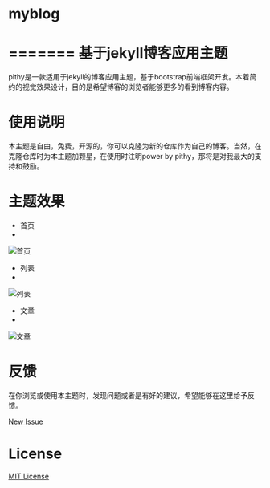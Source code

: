 # myblog
=======
基于jekyll博客应用主题
===

pithy是一款适用于jekyll的博客应用主题，基于bootstrap前端框架开发。本着简约的视觉效果设计，目的是希望博客的浏览者能够更多的看到博客内容。

使用说明
===

本主题是自由，免费，开源的，你可以克隆为新的仓库作为自己的博客。当然，在克隆仓库时为本主题加颗星，在使用时注明power by pithy，那将是对我最大的支持和鼓励。

主题效果
===
- 首页
- 
![首页](http://7xlgu7.com1.z0.glb.clouddn.com/pithy-index.jpg)

- 列表
- 
![列表](http://7xlgu7.com1.z0.glb.clouddn.com/pithy-list.jpg)

- 文章
- 
![文章](http://7xlgu7.com1.z0.glb.clouddn.com/pithy-post.jpg)

反馈
===

在你浏览或使用本主题时，发现问题或者是有好的建议，希望能够在这里给予反馈。

[New Issue](https://github.com/guovz/pithy/issues/new)

License
===
[MIT License](https://github.com/guovz/pithy/blob/gh-pages/LICENSE.md)
